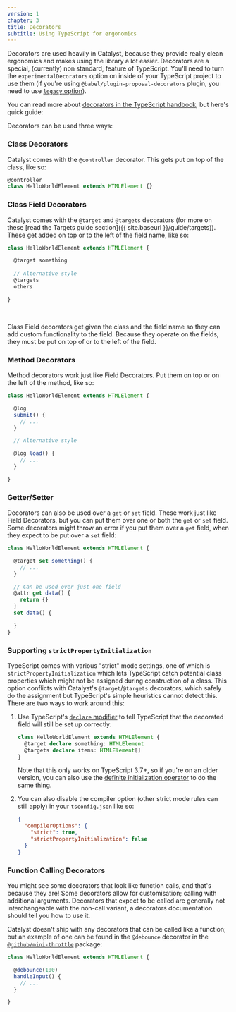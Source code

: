 ```yaml
---
version: 1
chapter: 3
title: Decorators
subtitle: Using TypeScript for ergonomics
---
```


Decorators are used heavily in Catalyst, because they provide really clean ergonomics and makes using the library a lot easier. Decorators are a special, (currently) non standard, feature of TypeScript. You'll need to turn the `experimentalDecorators` option on inside of your TypeScript project to use them (if you're using `@babel/plugin-proposal-decorators` plugin, you need to use [`legacy` option](https://babeljs.io/docs/en/babel-plugin-proposal-decorators#legacy)).

You can read more about [decorators in the TypeScript handbook](https://www.typescriptlang.org/docs/handbook/decorators.html), but here's quick guide:

Decorators can be used three ways:

### Class Decorators

Catalyst comes with the `@controller` decorator. This gets put on top of the class, like so:

```js
@controller
class HelloWorldElement extends HTMLElement {}
```

### Class Field Decorators

Catalyst comes with the `@target` and `@targets` decorators (for more on these [read the Targets guide section]({{ site.baseurl }}/guide/targets)). These get added on top or to the left of the field name, like so:

```js
class HelloWorldElement extends HTMLElement {

  @target something
  
  // Alternative style
  @targets
  others

}
```
<br>

Class Field decorators get given the class and the field name so they can add custom functionality to the field. Because they operate on the fields, they must be put on top of or to the left of the field.

### Method Decorators

Method decorators work just like Field Decorators. Put them on top or on the left of the method, like so:


```js
class HelloWorldElement extends HTMLElement {

  @log
  submit() {
    // ...
  }

  // Alternative style

  @log load() {
    // ...
  }

}
```

### Getter/Setter 

Decorators can also be used over a `get` or `set` field. These work just like Field Decorators, but you can put them over one or both the `get` or `set` field. Some decorators might throw an error if you put them over a `get` field, when they expect to be put over a `set` field:


```js
class HelloWorldElement extends HTMLElement {

  @target set something() {
    // ...
  }

  // Can be used over just one field
  @attr get data() {
    return {}
  }
  set data() {

  }
}
```

### Supporting `strictPropertyInitialization`

TypeScript comes with various "strict" mode settings, one of which is `strictPropertyInitialization` which lets TypeScript catch potential class properties which might not be assigned during construction of a class. This option conflicts with Catalyst's `@target`/`@targets` decorators, which safely do the assignment but TypeScript's simple heuristics cannot detect this. There are two ways to work around this:

1. Use TypeScript's [`declare` modifier](https://www.typescriptlang.org/docs/handbook/release-notes/typescript-3-7.html#the-usedefineforclassfields-flag-and-the-declare-property-modifier) to tell TypeScript that the decorated field will still be set up correctly:

    ```typescript
    class HelloWorldElement extends HTMLElement {
      @target declare something: HTMLElement
      @targets declare items: HTMLElement[]
    }
    ```
    
    Note that this only works on TypeScript 3.7+, so if you're on an older version, you can also use the [definite initialization operator](https://www.typescriptlang.org/docs/handbook/release-notes/typescript-2-7.html#definite-assignment-assertions) to do the same thing.

2. You can also disable the compiler option (other strict mode rules can still apply) in your `tsconfig.json` like so:

    ```json
    {
      "compilerOptions": {
        "strict": true,
        "strictPropertyInitialization": false
      }
    }
    ```

### Function Calling Decorators

You might see some decorators that look like function calls, and that's because they are! Some decorators allow for customisation; calling with additional arguments. Decorators that expect to be called are generally not interchangeable with the non-call variant, a decorators documentation should tell you how to use it.

Catalyst doesn't ship with any decorators that can be called like a function; but an example of one can be found in the `@debounce` decorator in the [`@github/mini-throttle`](https://github.com/github/mini-throttle) package:

```js
class HelloWorldElement extends HTMLElement {

  @debounce(100)
  handleInput() {
    // ...
  }

}
```
<br>
